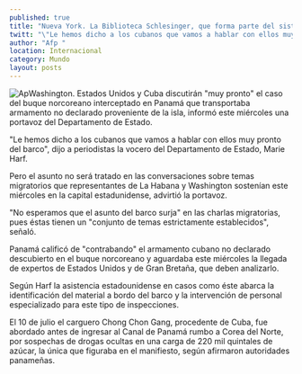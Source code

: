 ```yaml
---
published: true
title: "Nueva York. La Biblioteca Schlesinger, que forma parte del sistema de la Universidad de Harvard, adquirió este mes el archivo de las investigaciones culinarias de una de las pioneras en Estados Unidos de la auténtica cocina tradicional de México, Zarela Martínez.  \"Es una de las cosas que más orgullo me han causado, la compra de mi archivo. Toda la vida he querido dejar un legado, y todo lo que he hecho ha sido para promover la cultura y darla a conocer. Dejo mucha información, muy detallada, para quienes quieran estudiar el tema\", dijo Martínez.  En entrevista con Notimex, la chef, empresaria e investigadora cultural indicó que su archivo consta de 74 libretas de investigación y preinvestigación, con miles de fotografías de cada uno de los procesos de elaboración de un platillo, además de todos sus libros y grabaciones de su programa de televisión.  El archivo comprende una investigación prácticamente exhaustiva de las cocinas tradicionales de los estados de Veracruz, Oaxaca, Quintana Roo y partes de Yucatán y Chiapas. Asimismo, comprende docenas de platillos tradicionales de las ciudades de México y Guadalajara.  Para elaborar un platillo, Martínez viajaba a la región de origen, entrevistaba a docenas de cocineras y documentaba el proceso de manera meticulosa, para luego replicarlo. Su archivo tiene incluso la información de contacto de las personas que guardan estos conocimientos tradicionales.  \"Un libro de cocina en sí no tiene mucho valor sino muestra la comida en su contexto. Es lo que contienen estas libretas: antes de cocinar realizaba un amplia investigación para poder viajar a las regiones y a hacer las preguntas adecuadas a la gente que preparaba ese platillo\", afirmó Martínez.  Nacida en el poblado de Agua Prieta, Sonora, Martínez emigró desde joven a Estados Unidos, donde sus recetas sobre la cocina tradicional mexicana se popularizaron enormemente a principios de los años 80.  En 1983, Martínez fue la encargada de diseñar el menú para la cena en el rancho de California del entonces presidente Ronald Reagan con la reina Isabel II. Más tarde, desde 1997, su restaurante Zarela se convirtió en una institución en Nueva York, donde permaneció en funciones hasta 2011.  \"Soy una mexicana que descubrió sus raíces tarde y fuera de mi país, pero por eso mismo las estudié con tanto ahínco, y con un sentido de maravilla\", aseguró Martínez.  La Biblioteca Arthur y Elizabeth Schlesinger está dedicada a documentar la vida de las mujeres en Estados Unidos, y en ese sentido está considerado como uno de los más grandes e importantes depósitos de documentos sobre la población femenina en este país."
twitt: "\"Le hemos dicho a los cubanos que vamos a hablar con ellos muy pronto del barco\", dijo a periodistas la portavoz del Departamento de Estado, Marie Harf"
author: "Afp "
location: Internacional
category: Mundo
layout: posts
---
```


![Ap](http://i.imgur.com/zUbUSeGm.jpg)Washington. Estados Unidos y Cuba discutirán "muy pronto" el caso del buque norcoreano interceptado en Panamá que transportaba armamento no declarado proveniente de la isla, informó este miércoles una portavoz del Departamento de Estado.

"Le hemos dicho a los cubanos que vamos a hablar con ellos muy pronto del barco", dijo a periodistas la vocero del Departamento de Estado, Marie Harf.

Pero el asunto no será tratado en las conversaciones sobre temas migratorios que representantes de La Habana y Washington sostenían este miércoles en la capital estadunidense, advirtió la portavoz.

"No esperamos que el asunto del barco surja" en las charlas migratorias, pues éstas tienen un "conjunto de temas estrictamente establecidos", señaló.

Panamá calificó de "contrabando" el armamento cubano no declarado descubierto en el buque norcoreano y aguardaba este miércoles la llegada de expertos de Estados Unidos y de Gran Bretaña, que deben analizarlo.

Según Harf la asistencia estadounidense en casos como éste abarca la identificación del material a bordo del barco y la intervención de personal especializado para este tipo de inspecciones.

El 10 de julio el carguero Chong Chon Gang, procedente de Cuba, fue abordado antes de ingresar al Canal de Panamá rumbo a Corea del Norte, por sospechas de drogas ocultas en una carga de 220 mil quintales de azúcar, la única que figuraba en el manifiesto, según afirmaron autoridades panameñas.
